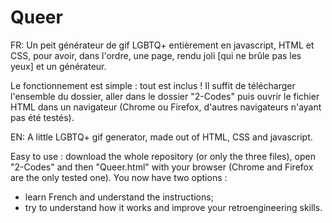 # Queer

FR:
Un peit générateur de gif LGBTQ+ entièrement en javascript, HTML et CSS, pour avoir, dans l'ordre, une page, rendu joli [qui ne brûle pas les yeux] et un générateur.

Le fonctionnement est simple : tout est inclus ! Il suffit de télécharger l'ensemble du dossier, aller dans le dossier "2-Codes" puis ouvrir le fichier HTML dans un navigateur (Chrome ou Firefox, d'autres navigateurs n'ayant pas été testés).

EN:
A little LGBTQ+ gif generator, made out of HTML, CSS and javascript.

Easy to use : download the whole repository (or only the three files), open "2-Codes" and then "Queer.html" with your browser (Chrome and Firefox are the only tested one). You now have two options :
- learn French and understand the instructions;
- try to understand how it works and improve your retroengineering skills.
